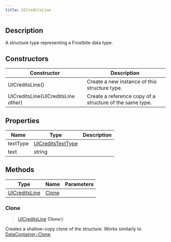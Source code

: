 ```yaml
---
title: UICreditsLine
---
```

## Description

A structure type representing a Frostbite data type.

## Constructors

| Constructor                        | Description                                              |
| ---------------------------------- | -------------------------------------------------------- |
| UICreditsLine()                    | Create a new instance of this structure type.            |
| UICreditsLine(UICreditsLine other) | Create a reference copy of a structure of the same type. |

## Properties

| Name     | Type                                   | Description |
| -------- | -------------------------------------- | ----------- |
| textType | [UICreditsTextType](UICreditsTextType) |             |
| text     | string                                 |             |

## Methods

| Type                           | Name            | Parameters |
| ------------------------------ | --------------- | ---------- |
| [UICreditsLine](UICreditsLine) | [Clone](#clone) |            |

### Clone

> [UICreditsLine](UICreditsLine) **Clone**()

Creates a shallow-copy clone of the structure. Works similarly to [DataContainer::Clone](/vext/ref/shared/class/datacontainer#clone).
